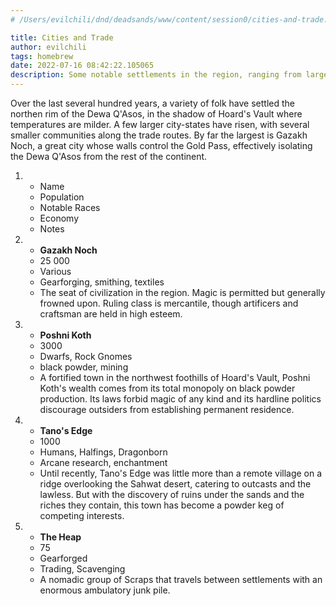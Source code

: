 ```yaml
---
# /Users/evilchili/dnd/deadsands/www/content/session0/cities-and-trade.md

title: Cities and Trade
author: evilchili
tags: homebrew
date: 2022-07-16 08:42:22.105065
description: Some notable settlements in the region, ranging from large fortified towns to trader outposts and nomadic tent cities.
---
```


Over the last several hundred years, a variety of folk have settled the northen rim of the Dewa Q'Asos, in the shadow of Hoard's Vault where temperatures are milder. A few larger city-states have risen, with several smaller communities along the trade routes. By far the largest is Gazakh Noch, a great city whose walls control the Gold Pass, effectively isolating the Dewa Q'Asos from the rest of the continent. 

1. * Name
    * Population
    * Notable Races
    * Economy
    * Notes
2. * **Gazakh Noch**
    * 25 000
    * Various
    * Gearforging, smithing, textiles
    * The seat of civilization in the region. Magic is permitted but generally frowned upon. Ruling class is mercantile, though artificers and craftsman are held in high esteem.
3. * **Poshni Koth**
    * 3000
    * Dwarfs, Rock Gnomes
    * black powder, mining
    * A fortified town in the northwest foothills of Hoard's Vault, Poshni Koth's wealth comes from its total monopoly on black powder production. Its laws forbid magic of any kind and its hardline politics discourage outsiders from establishing permanent residence.
4. * **Tano's Edge**
    * 1000
    * Humans, Halfings, Dragonborn
    * Arcane research, enchantment
    * Until recently, Tano's Edge was little more than a remote village on a ridge overlooking the Sahwat desert, catering to outcasts and the lawless. But with the discovery of ruins under the sands and the riches they contain, this town has become a powder keg of competing interests.
5. * **The Heap**
    * 75
    * Gearforged
    * Trading, Scavenging
    * A nomadic group of Scraps that travels between settlements with an enormous ambulatory junk pile.
